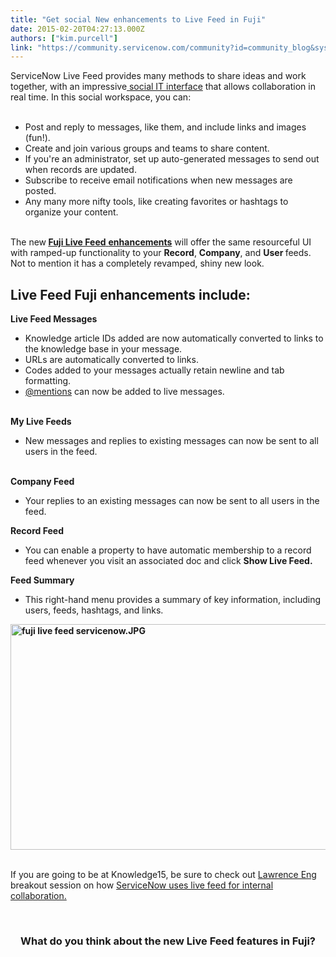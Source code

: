 ```yaml
---
title: "Get social New enhancements to Live Feed in Fuji"
date: 2015-02-20T04:27:13.000Z
authors: ["kim.purcell"]
link: "https://community.servicenow.com/community?id=community_blog&sys_id=b9ec6e65dbd0dbc01dcaf3231f961934"
---
```

<p>ServiceNow Live Feed provides many methods to share ideas and work together, with an impressive<a title="ki.servicenow.com/index.php?title=Social_IT" href="http://wiki.servicenow.com/index.php?title=Social_IT"> social IT interface</a> that allows collaboration in real time. In this social workspace, you can:<br/><br/></p><ul><li>Post and reply to messages, like them, and include links and images (fun!).</li><li>Create and join various groups and teams to share content.</li><li>If you're an administrator, set up auto-generated messages to send out when records are updated.</li><li>Subscribe to receive email notifications when new messages are posted.</li><li>Any many more nifty tools, like creating favorites or hashtags to organize your content.<br/><br/></li></ul><p>The new<strong> <a title="ki.servicenow.com/index.php?title=Live_Feed#Fuji" href="http://wiki.servicenow.com/index.php?title=Live_Feed#Fuji">Fuji Live Feed</a></strong><a href="http://wiki.servicenow.com/index.php?title=Live_Feed#Fuji"> <strong>enhancements</strong></a> will offer the same resourceful UI with ramped-up functionality to your <strong>Record</strong>, <strong>Company</strong>, and <strong>User </strong>feeds. Not to mention it has a completely revamped, shiny new look.</p><p></p><h2>Live Feed Fuji enhancements include:</h2><p></p><p><strong>Live Feed Messages</strong></p><ul><li>Knowledge article IDs added are now automatically converted to links to the knowledge base in your message.</li><li>URLs are automatically converted to links.</li><li>Codes added to your messages actually retain newline and tab formatting.</li><li><a title="upport.twitter.com/articles/14023-what-are-replies-and-mentions" href="https://support.twitter.com/articles/14023-what-are-replies-and-mentions">@mentions</a> can now be added to live messages.<br/><br/></li></ul><p><strong>My Live Feeds </strong></p><ul><li>New messages and replies to existing messages can now be sent to all users in the feed. &#8232;<br/><br/></li></ul><p><strong>Company Feed</strong></p><ul><li>Your replies to an existing messages can now be sent to all users in the feed.</li></ul><p></p><p><strong>Record Feed</strong></p><ul><li>You can enable a property to have automatic membership to a record feed whenever you visit an associated doc and click <strong>Show Live Feed.</strong></li></ul><p></p><p><strong>Feed Summary</strong></p><ul><li>This right-hand menu provides a summary of key information, including users, feeds, hashtags, and links.</li></ul><p></p><p><strong><img   alt="fuji live feed servicenow.JPG" class="image-0 jive-image" src="ebccd102db5cd344e9737a9e0f961970.iix" style="height: 361px; width: 620px; display: block; margin-left: auto; margin-right: auto;"/><br/></strong></p><p style="text-align: left;">If you are going to be at Knowledge15, be sure to check out <a title="Lawrence Eng" __default_attr="3372" __jive_macro_name="user" class="jive_macro_user jive_macro" data-orig-content="Lawrence Eng" href="/community?id=community_user_profile&user=5c009ae1db581fc09c9ffb651f961975">Lawrence Eng</a> breakout session on how <a title="nowledge.servicenowevents.com/connect/sessionDetail.ww?SESSION_ID=1360" href="https://knowledge.servicenowevents.com/connect/sessionDetail.ww?SESSION_ID=1360">ServiceNow uses live feed for internal collaboration.</a><strong><br/></strong></p><p style="text-align: center;"><strong><br/></strong></p><h3 style="text-align: center;">What do you think about the new Live Feed features in Fuji?<strong> <br/></strong></h3>